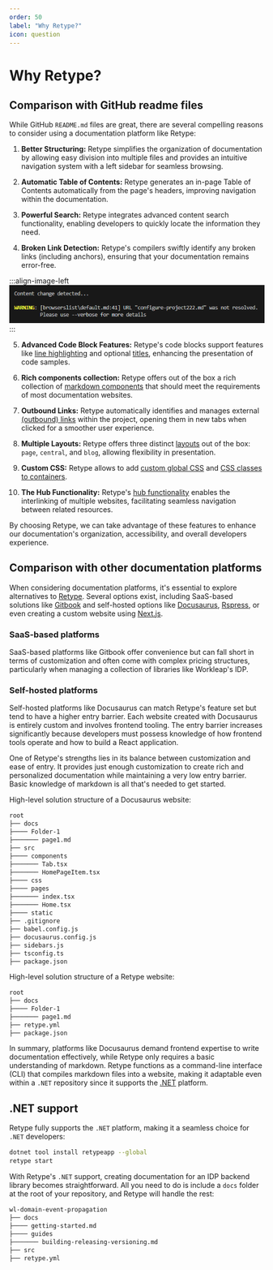 ```yaml
---
order: 50
label: "Why Retype?"
icon: question
---
```


# Why Retype?

## Comparison with GitHub readme files

While GitHub `README.md` files are great, there are several compelling reasons to consider using a documentation platform like Retype:

1. **Better Structuring:** Retype simplifies the organization of documentation by allowing easy division into multiple files and provides an intuitive navigation system with a left sidebar for seamless browsing.

2. **Automatic Table of Contents:** Retype generates an in-page Table of Contents automatically from the page's headers, improving navigation within the documentation.

3. **Powerful Search:** Retype integrates advanced content search functionality, enabling developers to quickly locate the information they need.

4. **Broken Link Detection:** Retype's compilers swiftly identify any broken links (including anchors), ensuring that your documentation remains error-free.

:::align-image-left
![Retype's compiler warning](/static/broken-link.png)
:::

5. **Advanced Code Block Features:** Retype's code blocks support features like [line highlighting](https://retype.com/components/code-block/#line-highlighting) and optional [titles](https://retype.com/components/code-block/#title), enhancing the presentation of code samples.

6. **Rich components collection:** Retype offers out of the box a rich collection of [markdown components](https://retype.com/components/) that should meet the requirements of most documentation websites.

7. **Outbound Links:** Retype automatically identifies and manages external [(outbound) links](https://retype.com/configuration/project/#outbound) within the project, opening them in new tabs when clicked for a smoother user experience.

8. **Multiple Layouts:** Retype offers three distinct [layouts](https://retype.com/configuration/page/#layout) out of the box: `page`, `central`, and `blog`, allowing flexibility in presentation.

9. **Custom CSS:** Retype allows to add [custom global CSS](https://retype.com/components/container/#custom-global-css) and [CSS classes to containers](https://retype.com/components/container/#custom--class).

10. **The Hub Functionality:** Retype's [hub functionality](https://retype.com/configuration/project/#hub) enables the interlinking of multiple websites, facilitating seamless navigation between related resources.

By choosing Retype, we can take advantage of these features to enhance our documentation's organization, accessibility, and overall developers experience.

## Comparison with other documentation platforms

When considering documentation platforms, it's essential to explore alternatives to [Retype](https://retype.com/). Several options exist, including SaaS-based solutions like [Gitbook](https://www.gitbook.com/) and self-hosted options like [Docusaurus](https://docusaurus.io/), [Rspress](https://rspress.dev/), or even creating a custom website using [Next.js](https://nextjs.org/).

### SaaS-based platforms

SaaS-based platforms like Gitbook offer convenience but can fall short in terms of customization and often come with complex pricing structures, particularly when managing a collection of libraries like Workleap's IDP.

### Self-hosted platforms

Self-hosted platforms like Docusaurus can match Retype's feature set but tend to have a higher entry barrier. Each website created with Docusaurus is entirely custom and involves frontend tooling. The entry barrier increases significantly because developers must possess knowledge of how frontend tools operate and how to build a React application.

One of Retype's strengths lies in its balance between customization and ease of entry. It provides just enough customization to create rich and personalized documentation while maintaining a very low entry barrier. Basic knowledge of markdown is all that's needed to get started.

High-level solution structure of a Docusaurus website:

``` !#6-8,10-12,15,17,18
root
├── docs
├──── Folder-1
├─────── page1.md
├── src
├──── components
├─────── Tab.tsx
├─────── HomePageItem.tsx
├──── css
├──── pages
├─────── index.tsx
├─────── Home.tsx
├──── static
├── .gitignore
├── babel.config.js
├── docusaurus.config.js
├── sidebars.js
├── tsconfig.ts
├── package.json
```

High-level solution structure of a Retype website:

```
root
├── docs
├──── Folder-1
├─────── page1.md
├── retype.yml
├── package.json
```

In summary, platforms like Docusaurus demand frontend expertise to write documentation effectively, while Retype only requires a basic understanding of markdown. Retype functions as a command-line interface (CLI) that compiles markdown files into a website, making it adaptable even within a `.NET` repository since it supports the [.NET](https://retype.com/guides/getting-started/) platform.

## .NET support

Retype fully supports the `.NET` platform, making it a seamless choice for `.NET` developers:

```bash
dotnet tool install retypeapp --global
retype start
```

With Retype's `.NET` support, creating documentation for an IDP backend library becomes straightforward. All you need to do is include a `docs` folder at the root of your repository, and Retype will handle the rest:

```
wl-domain-event-propagation
├── docs
├──── getting-started.md
├──── guides
├─────── building-releasing-versioning.md
├── src
├── retype.yml
```


